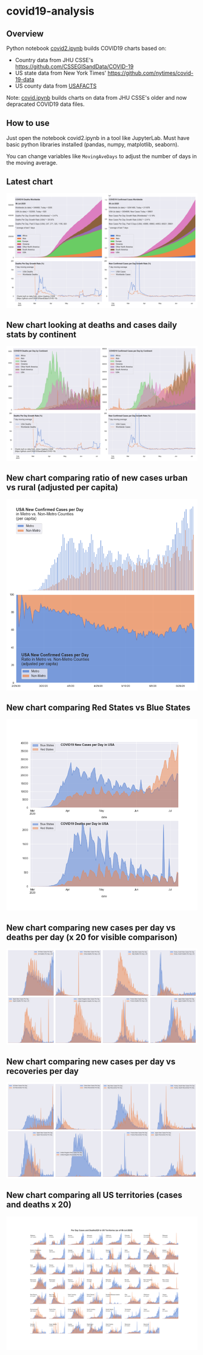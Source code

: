 # covid19-analysis

## Overview
Python notebook [covid2.ipynb](https://github.com/danlaw/covid19-analysis/blob/master/covid2.ipynb) builds COVID19 charts based on:
* Country data from JHU CSSE's https://github.com/CSSEGISandData/COVID-19
* US state data from New York Times' https://github.com/nytimes/covid-19-data
* US county data from [USAFACTS](https://usafacts.org/visualizations/coronavirus-covid-19-spread-map/)

Note: [covid.ipynb](https://github.com/danlaw/covid19-analysis/blob/master/covid.ipynb) builds charts on data from JHU CSSE's older and now depracated COVID19 data files.

## How to use
Just open the notebook covid2.ipynb in a tool like JupyterLab. Must have basic python libraries installed (pandas, numpy, matplotlib, seaborn).

You can change variables like ``MovingAveDays`` to adjust the number of days in the moving average.

## Latest chart
![Latest chart](charts/20200708-covid19-chart.png)

## New chart looking at deaths and cases daily stats by continent
![Comparison chart](charts/20200708-covid19-chart-perday.png)

## New chart comparing ratio of new cases urban vs rural (adjusted per capita)
![Urban rural per capita chart](charts/20200708-US-counties-urban-vs-rural-per-capita.png)

## New chart comparing Red States vs Blue States
![Red vs Blue chart](charts/20200708-compare-daily-red-vs-blue-states.png)

## New chart comparing new cases per day vs deaths per day (x 20 for visible comparison)
![Comparison chart](charts/20200708-comparison-chart.png)

## New chart comparing new cases per day vs recoveries per day
![Recovery chart](charts/20200708-comparison-recovery-chart.png)

## New chart comparing all US territories (cases and deaths x 20)
![Territories chart](charts/20200708-compare-US-territories.png)

